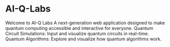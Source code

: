 # AI-Q-Labs
Welcome to AI-Q Labs A next-generation web application designed to make quantum computing accessible and interactive for everyone.  Quantum Circuit Simulations: Input and visualize quantum circuits in real-time. Quantum Algorithms: Explore and visualize how quantum algorithms work. 
